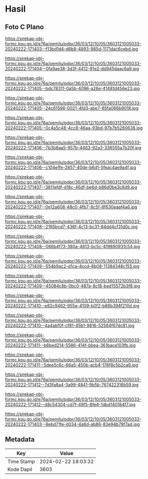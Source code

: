 # Hasil

## Foto C Plano

https://sirekap-obj-formc.kpu.go.id/e76a/pemilu/pdpr/36/03/12/10/05/3603121005033-20240222-171403--f13bd1d4-d6b8-4893-985d-1171dac6cebd.jpg

https://sirekap-obj-formc.kpu.go.id/e76a/pemilu/pdpr/36/03/12/10/05/3603121005033-20240222-171404--0fa9ae38-3d3f-4412-91e2-dd945daac6a9.jpg

https://sirekap-obj-formc.kpu.go.id/e76a/pemilu/pdpr/36/03/12/10/05/3603121005033-20240222-171405--bdc78311-0a5b-4096-a26e-41481d456e23.jpg

https://sirekap-obj-formc.kpu.go.id/e76a/pemilu/pdpr/36/03/12/10/05/3603121005033-20240222-171405--24c61596-0021-4fd3-abe7-65fa066b9018.jpg

https://sirekap-obj-formc.kpu.go.id/e76a/pemilu/pdpr/36/03/12/10/05/3603121005033-20240222-171405--0c4a5c48-4cc8-46aa-93bd-97b7b5260638.jpg

https://sirekap-obj-formc.kpu.go.id/e76a/pemilu/pdpr/36/03/12/10/05/3603121005033-20240222-171406--7b3b8aa5-957b-4463-92a3-336555a7b20f.jpg

https://sirekap-obj-formc.kpu.go.id/e76a/pemilu/pdpr/36/03/12/10/05/3603121005033-20240222-171406--c104e1fe-2857-40de-b6d1-5feac4ae9a4f.jpg

https://sirekap-obj-formc.kpu.go.id/e76a/pemilu/pdpr/36/03/12/10/05/3603121005033-20240222-171407--3811efdf-d18c-46df-be6d-b86d0be3c8d9.jpg

https://sirekap-obj-formc.kpu.go.id/e76a/pemilu/pdpr/36/03/12/10/05/3603121005033-20240222-171407--0e12a608-48c0-4fb7-8c5f-8f630eaaf4a6.jpg

https://sirekap-obj-formc.kpu.go.id/e76a/pemilu/pdpr/36/03/12/10/05/3603121005033-20240222-171408--2195bcd7-436f-4c13-bc31-84dd4cf31d0c.jpg

https://sirekap-obj-formc.kpu.go.id/e76a/pemilu/pdpr/36/03/12/10/05/3603121005033-20240222-171408--066b4f73-380a-4813-bc5c-419890931c54.jpg

https://sirekap-obj-formc.kpu.go.id/e76a/pemilu/pdpr/36/03/12/10/05/3603121005033-20240222-171409--554b9ac2-d1ca-4ccd-8b08-11384348c155.jpg

https://sirekap-obj-formc.kpu.go.id/e76a/pemilu/pdpr/36/03/12/10/05/3603121005033-20240222-171409--45084c8b-0bc0-487a-8c18-bed15572b3f8.jpg

https://sirekap-obj-formc.kpu.go.id/e76a/pemilu/pdpr/36/03/12/10/05/3603121005033-20240222-171410--e82c9462-955e-4109-b0f2-b86b394f210d.jpg

https://sirekap-obj-formc.kpu.go.id/e76a/pemilu/pdpr/36/03/12/10/05/3603121005033-20240222-171410--4a4abf0f-cf81-45b1-9816-52564f67dc81.jpg

https://sirekap-obj-formc.kpu.go.id/e76a/pemilu/pdpr/36/03/12/10/05/3603121005033-20240222-171411--b6bed214-5586-414f-bbea-361bace103fb.jpg

https://sirekap-obj-formc.kpu.go.id/e76a/pemilu/pdpr/36/03/12/10/05/3603121005033-20240222-171411--5dee5c6c-66a5-450b-acb4-176f8c5b2ca9.jpg

https://sirekap-obj-formc.kpu.go.id/e76a/pemilu/pdpr/36/03/12/10/05/3603121005033-20240222-171412--7d3fa8a4-3a99-4841-9b5b-767422316b59.jpg

https://sirekap-obj-formc.kpu.go.id/e76a/pemilu/pdpr/36/03/12/10/05/3603121005033-20240222-171412--d8c54304-cd7f-49f5-8fe4-1dbd140184f7.jpg

https://sirekap-obj-formc.kpu.go.id/e76a/pemilu/pdpr/36/03/12/10/05/3603121005033-20240222-171403--8ebd71fe-d034-4a6d-ab86-83e94b79f7ad.jpg


## Metadata

| Key        | Value               |
| ---------- | ------------------- |
| Time Stamp | 2024-02-22 18:03:32 |
| Kode Dapil | 3603                |



